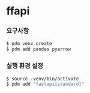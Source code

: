 # ffapi

### 요구사항
```bash
$ pdm venv create
$ pdm add pandas pyarrow
```

### 실행 환경 설정
```bash
$ source .venv/bin/activate
$ pdm add "fastapi[standard]"
```
